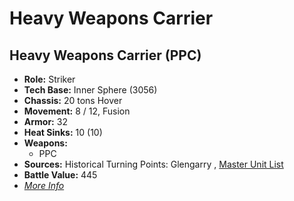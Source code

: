 # Heavy Weapons Carrier 

## Heavy Weapons Carrier (PPC) 

- **Role:** Striker 
- **Tech Base:** Inner Sphere (3056) 
- **Chassis:** 20 tons Hover 
- **Movement:** 8 / 12, Fusion 
- **Armor:** 32 
- **Heat Sinks:** 10 (10) 
- **Weapons:** 
  - PPC 
- **Sources:** Historical Turning Points: Glengarry , [Master Unit List](http://masterunitlist.info/Unit/Details/1454) 
- **Battle Value:** 445 
- [*More Info*](heavy_weapons_carrier/heavy_weapons_carrier_ppc.md) 

